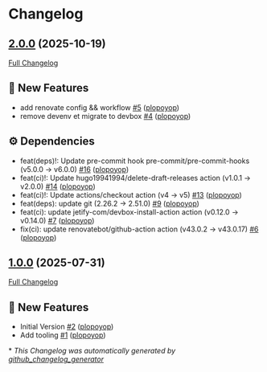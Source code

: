 # Changelog

## [2.0.0](https://github.com/plopoyop/ansible-role-zoraxy/tree/2.0.0) (2025-10-19)

[Full Changelog](https://github.com/plopoyop/ansible-role-zoraxy/compare/1.0.0...2.0.0)

## 🚀 New Features

- add renovate config && workflow [\#5](https://github.com/plopoyop/ansible-role-zoraxy/pull/5) ([plopoyop](https://github.com/plopoyop))
- remove devenv et migrate to devbox [\#4](https://github.com/plopoyop/ansible-role-zoraxy/pull/4) ([plopoyop](https://github.com/plopoyop))

## ⚙️ Dependencies

- feat\(deps\)!: Update pre-commit hook pre-commit/pre-commit-hooks \(v5.0.0 → v6.0.0\) [\#16](https://github.com/plopoyop/ansible-role-zoraxy/pull/16) ([plopoyop](https://github.com/plopoyop))
- feat\(ci\)!: Update hugo19941994/delete-draft-releases action \(v1.0.1 → v2.0.0\) [\#14](https://github.com/plopoyop/ansible-role-zoraxy/pull/14) ([plopoyop](https://github.com/plopoyop))
- feat\(ci\)!: Update actions/checkout action \(v4 → v5\) [\#13](https://github.com/plopoyop/ansible-role-zoraxy/pull/13) ([plopoyop](https://github.com/plopoyop))
- feat\(deps\): update git \(2.26.2 → 2.51.0\) [\#9](https://github.com/plopoyop/ansible-role-zoraxy/pull/9) ([plopoyop](https://github.com/plopoyop))
- feat\(ci\): update jetify-com/devbox-install-action action \(v0.12.0 → v0.14.0\) [\#7](https://github.com/plopoyop/ansible-role-zoraxy/pull/7) ([plopoyop](https://github.com/plopoyop))
- fix\(ci\): update renovatebot/github-action action \(v43.0.2 → v43.0.17\) [\#6](https://github.com/plopoyop/ansible-role-zoraxy/pull/6) ([plopoyop](https://github.com/plopoyop))

## [1.0.0](https://github.com/plopoyop/ansible-role-zoraxy/tree/1.0.0) (2025-07-31)

[Full Changelog](https://github.com/plopoyop/ansible-role-zoraxy/compare/2c1d79cc6cf382a06f5d17e5ac3976ea77fc4a0d...1.0.0)

## 🚀 New Features

- Initial Version [\#2](https://github.com/plopoyop/ansible-role-zoraxy/pull/2) ([plopoyop](https://github.com/plopoyop))
- Add tooling [\#1](https://github.com/plopoyop/ansible-role-zoraxy/pull/1) ([plopoyop](https://github.com/plopoyop))



\* *This Changelog was automatically generated by [github_changelog_generator](https://github.com/github-changelog-generator/github-changelog-generator)*
